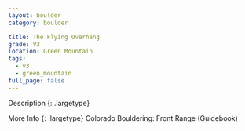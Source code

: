 ```yaml
---
layout: boulder
category: boulder

title: The Flying Overhang
grade: V3
location: Green Mountain
tags:
  - v3
  - green_mountain
full_page: false
---
```


Description
{: .largetype}


More Info
{: .largetype}
Colorado Bouldering: Front Range (Guidebook)
